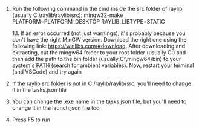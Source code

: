 1. Run the following command in the cmd inside the src folder of raylib (usually C:\raylib\raylib\src):
    mingw32-make PLATFORM=PLATFORM_DESKTOP RAYLIB_LIBTYPE=STATIC

    1.1. If an error occurred (not just warnings), it's probably because you don't have the right MinGW version. 
         Download the right one using the following link: https://winlibs.com/#download. After downloading and extracting,
         cut the mingw64 folder to your root folder (usually C:) and then add the path to the bin folder (usually C:\mingw64\bin)
         to your system's PATH (search for ambient variables). Now, restart your terminal (and VSCode) and try again

2. If the raylib src folder is not in C:/raylib/raylib/src, you'll need to change it in the tasks.json file

3. You can change the .exe name in the tasks.json file, but you'll need to change it in the launch.json file too

4. Press F5 to run